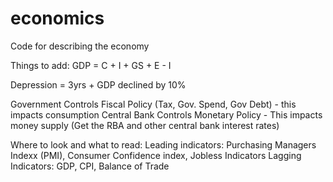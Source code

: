 # economics
Code for describing the economy

Things to add:
GDP = C + I + GS + E - I

Depression = 3yrs + GDP declined by 10%

Government Controls Fiscal Policy (Tax, Gov. Spend, Gov Debt) - this impacts consumption
Central Bank Controls Monetary Policy - This impacts money supply (Get the RBA and other central bank interest rates)

Where to look and what to read:
Leading indicators: Purchasing Managers Indexx (PMI), Consumer Confidence index, Jobless Indicators
Lagging Indicators: GDP, CPI, Balance of Trade
